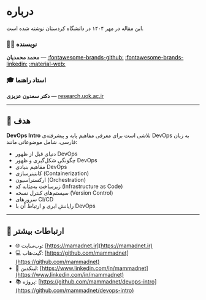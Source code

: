 # درباره

این مقاله در مهر ۱۴۰۴ در دانشگاه کردستان نوشته شده است.

### 👨‍💻 نویسنده  
**محمد محمدیان** — <a href="https://github.com/mammadnet" style="color: black;">:fontawesome-brands-github:</a> <a href="https://www.linkedin.com/in/mohamadiann/" style="color: black;">:fontawesome-brands-linkedin:</a> <a href="https://mamadnet.ir/" style="color: black;">:material-web:</a>

### 🎓 استاد راهنما  
**دکتر سعدون عزیزی** — [research.uok.ac.ir](https://research.uok.ac.ir/~sazizi/)

---

## 🎯 هدف

**DevOps Intro** تلاشی است برای معرفی مفاهیم پایه و پیشرفته‌ی DevOps به زبان فارسی، شامل موضوعاتی مانند:

- دنیای قبل از ظهور DevOps  
- چگونگی شکل‌گیری و ظهور DevOps  
- مفاهیم بنیادی DevOps  
- کانتینرسازی (Containerization)  
- ارکستراسیون (Orchestration)  
- زیرساخت به‌مثابه کد (Infrastructure as Code)  
- سیستم‌های کنترل نسخه (Version Control)  
- سرورهای CI/CD   
- رایانش ابری و ارتباط آن با DevOps  

---


## 🔗 ارتباطات بیشتر

- 🌐 وب‌سایت: [https://mamadnet.ir](https://mamadnet.ir)  
- 💻 گیت‌هاب: [https://github.com/mammadnet](https://github.com/mammadnet)  
- 💼 لینکدین: [https://www.linkedin.com/in/mammadnet](https://www.linkedin.com/in/mammadnet)  
- 📚 پروژه: [https://github.com/mammadnet/devops-intro](https://github.com/mammadnet/devops-intro)
